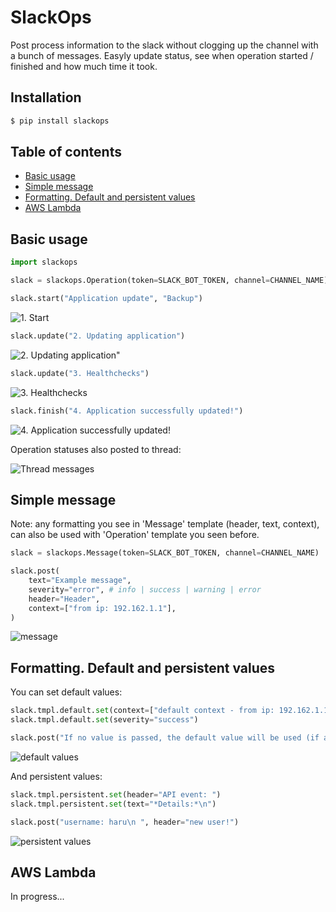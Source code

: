 # SlackOps
Post process information to the slack without clogging up the channel with a bunch of messages. Easyly update status, see when operation started / finished and how much time it took.

## Installation
```bash
$ pip install slackops
```
## Table of contents
* [Basic usage](#basic-usage)
* [Simple message](#basic-usage-of-the-web-client)
* [Formatting. Default and persistent values](#basic-usage-of-the-web-client)
* [AWS Lambda]()

## Basic usage
```python
import slackops

slack = slackops.Operation(token=SLACK_BOT_TOKEN, channel=CHANNEL_NAME)

slack.start("Application update", "Backup")
```

![1. Start](https://raw.githubusercontent.com/haru-mamburu/slackops/master/docs/images/1-start.png)

```python
slack.update("2. Updating application")
```
![2. Updating application"](https://raw.githubusercontent.com/haru-mamburu/slackops/master/docs/images/2-update.png)

```python
slack.update("3. Healthchecks")
```
![3. Healthchecks](https://raw.githubusercontent.com/haru-mamburu/slackops/master/docs/images/3-update.png)

```python
slack.finish("4. Application successfully updated!")
```
![4. Application successfully updated!](https://raw.githubusercontent.com/haru-mamburu/slackops/master/docs/images/4-finish.png)

Operation statuses also posted to thread:

![Thread messages](https://raw.githubusercontent.com/haru-mamburu/slackops/master/docs/images/5-thread-messages.png)

## Simple message
Note: any formatting you see in 'Message' template (header, text, context), can also be used with 'Operation' template you seen before.

```python
slack = slackops.Message(token=SLACK_BOT_TOKEN, channel=CHANNEL_NAME)

slack.post(
    text="Example message",
    severity="error", # info | success | warning | error
    header="Header",
    context=["from ip: 192.162.1.1"],
)
```

![message](https://raw.githubusercontent.com/haru-mamburu/slackops/master/docs/images/message.png)


## Formatting. Default and persistent values
You can set default values:
```python
slack.tmpl.default.set(context=["default context - from ip: 192.162.1.1"])
slack.tmpl.default.set(severity="success")

slack.post("If no value is passed, the default value will be used (if available).")
```

![default values](https://raw.githubusercontent.com/haru-mamburu/slackops/master/docs/images/default_values.png)

And persistent values:
```python
slack.tmpl.persistent.set(header="API event: ")
slack.tmpl.persistent.set(text="*Details:*\n")

slack.post("username: haru\n ", header="new user!")
```

![persistent values](https://raw.githubusercontent.com/haru-mamburu/slackops/master/docs/images/persistent_values.png)

## AWS Lambda
In progress...
